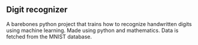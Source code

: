 ## Digit recognizer
A barebones python project that trains how to recognize handwritten digits using machine learning. Made using python and mathematics. Data is fetched from the MNIST database.
